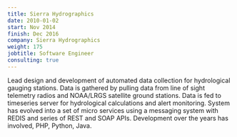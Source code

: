 ```yaml
---
title: Sierra Hydrographics
date: 2010-01-02
start: Nov 2014
finish: Dec 2016
company: Sierra Hydrographics
weight: 175
jobtitle: Software Engineer
consulting: true
---
```


Lead design and development of automated data collection for
hydrological gauging stations.  Data is gathered by pulling data from
line of sight telemetry radios and NOAA/LRGS satellite ground
stations. Data is fed to timeseries server for hydrological
calculations and alert monitoring.  System has evolved into a set of
micro services using a messaging system with REDIS and series of REST
and SOAP APIs. Development over the years has involved, PHP, Python,
Java. 
